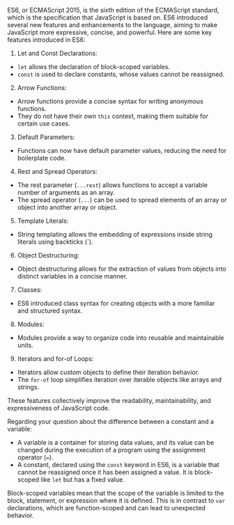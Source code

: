 ES6, or ECMAScript 2015, is the sixth edition of the ECMAScript standard, which is the specification that JavaScript is based on. ES6 introduced several new features and enhancements to the language, aiming to make JavaScript more expressive, concise, and powerful. Here are some key features introduced in ES6:

1. Let and Const Declarations:

- `let` allows the declaration of block-scoped variables.
- `const` is used to declare constants, whose values cannot be reassigned.

2. Arrow Functions:

- Arrow functions provide a concise syntax for writing anonymous functions.
- They do not have their own `this` context, making them suitable for certain use cases.

3. Default Parameters:

- Functions can now have default parameter values, reducing the need for boilerplate code.

4. Rest and Spread Operators:

- The rest parameter (`...rest`) allows functions to accept a variable number of arguments as an array.
- The spread operator (`...`) can be used to spread elements of an array or object into another array or object.

5. Template Literals:

- String templating allows the embedding of expressions inside string literals using backticks (`).

6. Object Destructuring:

- Object destructuring allows for the extraction of values from objects into distinct variables in a concise manner.

7. Classes:

- ES6 introduced class syntax for creating objects with a more familiar and structured syntax.

8. Modules:

- Modules provide a way to organize code into reusable and maintainable units.

9. Iterators and for-of Loops:

- Iterators allow custom objects to define their iteration behavior.
- The `for-of` loop simplifies iteration over iterable objects like arrays and strings.

These features collectively improve the readability, maintainability, and expressiveness of JavaScript code.

Regarding your question about the difference between a constant and a variable:

- A variable is a container for storing data values, and its value can be changed during the execution of a program using the assignment operator (`=`).
- A constant, declared using the `const` keyword in ES6, is a variable that cannot be reassigned once it has been assigned a value. It is block-scoped like `let` but has a fixed value.

Block-scoped variables mean that the scope of the variable is limited to the block, statement, or expression where it is defined. This is in contrast to `var` declarations, which are function-scoped and can lead to unexpected behavior.
